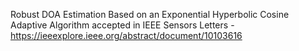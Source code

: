 Robust DOA Estimation Based on an Exponential Hyperbolic Cosine Adaptive Algorithm accepted in IEEE Sensors Letters - https://ieeexplore.ieee.org/abstract/document/10103616

